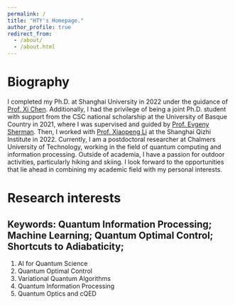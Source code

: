 ```yaml
---
permalink: /
title: "HTY's Homepage."
author_profile: true
redirect_from: 
  - /about/
  - /about.html
---
```

**Biography**
======
I completed my Ph.D. at Shanghai University in 2022 under the guidance of [Prof. Xi Chen](https://scholar.google.com/citations?user=RFDBl4kAAAAJ&hl=en). Additionally, I had the privilege of being a joint Ph.D. student with support from the CSC national scholarship at the University of Basque Country in 2021, where I was supervised and guided by [Prof. Evgeny Sherman](https://www.ehu.eus/en/web/quinst/people/-/asset_publisher/Jxs3/content/evgeny-sherman-ikerbasque-research-professor). Then, I worked with [Prof. Xiaopeng Li](https://scholar.google.com/citations?user=p7i5fNoAAAAJ&hl=en) at the Shanghai Qizhi Institute in 2022. Currently, I am a postdoctoral researcher at Chalmers University of Technology, working in the field of quantum computing and information processing. Outside of academia, I have a passion for outdoor activities, particularly hiking and skiing. I look forward to the opportunities that lie ahead in combining my academic field with my personal interests.
 

**Research interests**
======
Keywords: Quantum Information Processing; Machine Learning; Quantum Optimal Control; Shortcuts to Adiabaticity; 
------
1. AI for Quantum Science
2. Quantum Optimal Control
3. Variational Quantum Algorithms
4. Quantum Information Processing
5. Quantum Optics and cQED

 